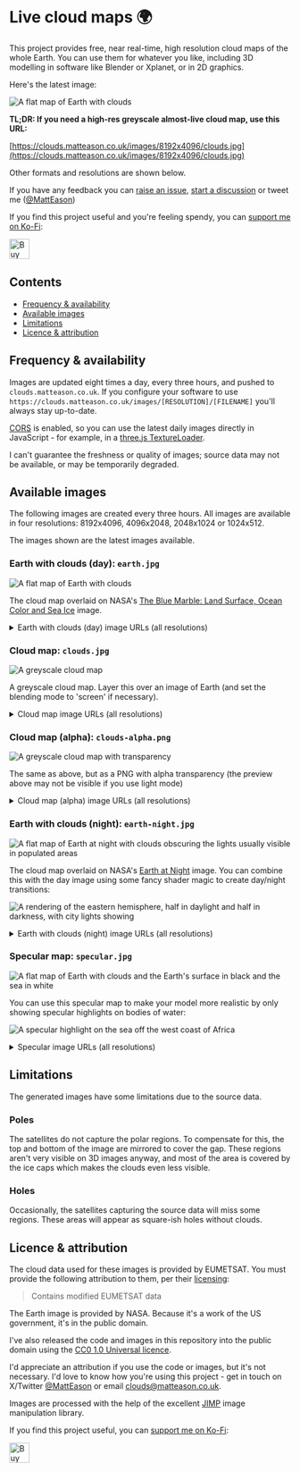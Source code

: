 # Live cloud maps 🌍

This project provides free, near real-time, high resolution cloud maps of the whole Earth. You can use them for whatever you like, including 3D modelling in software like Blender or Xplanet, or in 2D graphics.

Here's the latest image:

![A flat map of Earth with clouds](https://clouds.matteason.co.uk/images/1024x512/earth.jpg)

**TL;DR: If you need a high-res greyscale almost-live cloud map, use this URL:**

[https://clouds.matteason.co.uk/images/8192x4096/clouds.jpg](https://clouds.matteason.co.uk/images/8192x4096/clouds.jpg)

Other formats and resolutions are shown below.

If you have any feedback you can [raise an issue](https://github.com/matteason/live-cloud-maps/issues/new), [start a discussion](https://github.com/matteason/live-cloud-maps/discussions/new) or tweet me ([@MattEason](https://twitter.com/MattEason))

If you find this project useful and you're feeling spendy, you can <a href='https://ko-fi.com/R5R2CWXB1' target='_blank'>support me on Ko-Fi</a>:

<a href='https://ko-fi.com/R5R2CWXB1' target='_blank'><img height='36' style='border:0px;height:36px;' src='https://cdn.ko-fi.com/cdn/kofi1.png?v=3' border='0' alt='Buy Me a Coffee at ko-fi.com' /></a>

## Contents
* [Frequency & availability](#frequency--availability)
* [Available images](#available-images)
* [Limitations](#limitations)
* [Licence & attribution](#licence--attribution)

## Frequency & availability
Images are updated eight times a day, every three hours, and pushed to `clouds.matteason.co.uk`. If you configure your software to
use `https://clouds.matteason.co.uk/images/[RESOLUTION]/[FILENAME]` you'll always stay up-to-date.

[CORS](https://developer.mozilla.org/en-US/docs/Web/HTTP/CORS) is enabled, so you can use the latest daily images directly in JavaScript - for example, in a [three.js TextureLoader](https://threejs.org/docs/#api/en/loaders/TextureLoader).

I can't guarantee the freshness or quality of images; source data may not be available, or may be temporarily degraded.

## Available images

The following images are created every three hours. All images are available in four resolutions: 8192x4096, 4096x2048, 2048x1024 or 1024x512.

The images shown are the latest images available.

### Earth with clouds (day): `earth.jpg`

![A flat map of Earth with clouds](https://clouds.matteason.co.uk/images/1024x512/earth.jpg)

The cloud map overlaid on NASA's
[The Blue Marble: Land Surface, Ocean Color and Sea Ice](https://visibleearth.nasa.gov/images/57730/the-blue-marble-land-surface-ocean-color-and-sea-ice)
image.

<details>
  <summary>Earth with clouds (day) image URLs (all resolutions)</summary>
These URLs are for the latest images:

* [1024x512 Earth with clouds (day)](https://clouds.matteason.co.uk/images/1024x512/earth.jpg)
* [2048x1024 Earth with clouds (day)](https://clouds.matteason.co.uk/images/2048x1024/earth.jpg)
* [4096x2048 Earth with clouds (day)](https://clouds.matteason.co.uk/images/4096x2048/earth.jpg)
* [8192x4096 Earth with clouds (day)](https://clouds.matteason.co.uk/images/8192x4096/earth.jpg)
</details>

### Cloud map: `clouds.jpg`

![A greyscale cloud map](https://clouds.matteason.co.uk/images/1024x512/clouds.jpg)

A greyscale cloud map. Layer this over an image of Earth (and set the blending mode to 'screen' if necessary).

<details>
  <summary>Cloud map image URLs (all resolutions)</summary>
These URLs are for the latest images:

* [1024x512 cloud map](https://clouds.matteason.co.uk/images/1024x512/clouds.jpg)
* [2048x1024 cloud map](https://clouds.matteason.co.uk/images/2048x1024/clouds.jpg)
* [4096x2048 cloud map](https://clouds.matteason.co.uk/images/4096x2048/clouds.jpg)
* [8192x4096 cloud map](https://clouds.matteason.co.uk/images/8192x4096/clouds.jpg)
</details>


### Cloud map (alpha): `clouds-alpha.png`

![A greyscale cloud map with transparency](https://clouds.matteason.co.uk/images/1024x512/clouds-alpha.png)

The same as above, but as a PNG with alpha transparency (the preview above may not be visible if you use light mode)

<details>
  <summary>Cloud map (alpha) image URLs (all resolutions)</summary>
These URLs are for the latest images:

* [1024x512 cloud map (alpha)](https://clouds.matteason.co.uk/images/1024x512/clouds-alpha.png)
* [2048x1024 cloud map (alpha)](https://clouds.matteason.co.uk/images/2048x1024/clouds-alpha.png)
* [4096x2048 cloud map (alpha)](https://clouds.matteason.co.uk/images/4096x2048/clouds-alpha.png)
* [8192x4096 cloud map (alpha)](https://clouds.matteason.co.uk/images/8192x4096/clouds-alpha.png)
</details>


### Earth with clouds (night): `earth-night.jpg`

![A flat map of Earth at night with clouds obscuring the lights usually visible in populated areas](https://clouds.matteason.co.uk/images/1024x512/earth-night.jpg)

The cloud map overlaid on NASA's
[Earth at Night](https://earthobservatory.nasa.gov/features/NightLights)
image. You can combine this with the day image using some fancy shader magic to create day/night transitions:

![A rendering of the eastern hemisphere, half in daylight and half in darkness, with city lights showing](https://user-images.githubusercontent.com/1935173/181506151-764c80c3-1069-4d62-b294-34d00d2ed319.png)

<details>
  <summary>Earth with clouds (night) image URLs (all resolutions)</summary>
These URLs are for the latest images:

* [1024x512 Earth with clouds (night)](https://clouds.matteason.co.uk/images/1024x512/earth-night.jpg)
* [2048x1024 Earth with clouds (night)](https://clouds.matteason.co.uk/images/2048x1024/earth-night.jpg)
* [4096x2048 Earth with clouds (night)](https://clouds.matteason.co.uk/images/4096x2048/earth-night.jpg)
* [8192x4096 Earth with clouds (night)](https://clouds.matteason.co.uk/images/8192x4096/earth-night.jpg)
</details>

### Specular map: `specular.jpg`

![A flat map of Earth with clouds and the Earth's surface in black and the sea in white](https://clouds.matteason.co.uk/images/1024x512/specular.jpg)

You can use this specular map to make your model more realistic by only showing specular highlights on bodies of water:

![A specular highlight on the sea off the west coast of Africa](https://user-images.githubusercontent.com/1935173/181506465-9a97c504-dceb-4c91-9642-6bd904fb868f.png)

<details>
  <summary>Specular image URLs (all resolutions)</summary>
These URLs are for the latest images:

* [1024x512 specular](https://clouds.matteason.co.uk/images/1024x512/specular.jpg)
* [2048x1024 specular](https://clouds.matteason.co.uk/images/2048x1024/specular.jpg)
* [4096x2048 specular](https://clouds.matteason.co.uk/images/4096x2048/specular.jpg)
* [8192x4096 specular](https://clouds.matteason.co.uk/images/8192x4096/specular.jpg)
</details>


## Limitations
The generated images have some limitations due to the source data.

### Poles
The satellites do not capture the polar regions. To compensate for this, the top and bottom of the image are mirrored to cover the gap. These regions aren't very visible on 3D images anyway, and most of the area is covered by the ice caps which makes the clouds even less visible.

### Holes
Occasionally, the satellites capturing the source data will miss some regions. These areas will appear as square-ish
holes without clouds.

## Licence & attribution

The cloud data used for these images is provided by EUMETSAT. You must provide the following attribution to them, per their [licensing](https://www.eumetsat.int/eumetsat-data-licensing):

> Contains modified EUMETSAT data

The Earth image is provided by NASA. Because it's a work of the US government, it's in the public domain.

I've also released the code and images in this repository into the public domain using the
[CC0 1.0 Universal licence](https://creativecommons.org/publicdomain/zero/1.0/).

I'd appreciate an attribution if you use the code or images, but it's not necessary. I'd love to know how you're using this project - get in touch on X/Twitter [@MattEason](https://twitter.com/MattEason) or email clouds@matteason.co.uk.

Images are processed with the help of the excellent [JIMP](https://github.com/oliver-moran/jimp) image manipulation library.

If you find this project useful, you can <a href='https://ko-fi.com/R5R2CWXB1' target='_blank'>support me on Ko-Fi</a>:

<a href='https://ko-fi.com/R5R2CWXB1' target='_blank'><img height='36' style='border:0px;height:36px;' src='https://cdn.ko-fi.com/cdn/kofi1.png?v=3' border='0' alt='Buy Me a Coffee at ko-fi.com' /></a>

